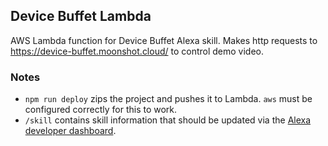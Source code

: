 ## Device Buffet Lambda

AWS Lambda function for Device Buffet Alexa skill. Makes http requests to https://device-buffet.moonshot.cloud/ to control demo video.

### Notes
* `npm run deploy` zips the project and pushes it to Lambda. `aws` must be configured correctly for this to work.
* `/skill` contains skill information that should be updated via the [Alexa developer dashboard](https://developer.amazon.com/edw/home.html#/skills).
